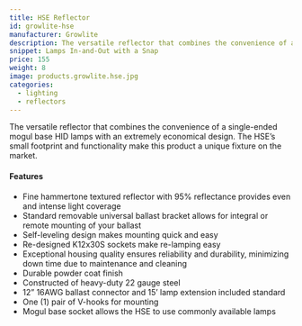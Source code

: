```yaml
---
title: HSE Reflector
id: growlite-hse
manufacturer: Growlite
description: The versatile reflector that combines the convenience of a single-ended mogul base HID lamps with an extremely economical design.
snippet: Lamps In-and-Out with a Snap
price: 155
weight: 8
image: products.growlite.hse.jpg
categories:
  - lighting
  - reflectors
---
```


The versatile reflector that combines the convenience of a single-ended mogul base HID lamps with an extremely economical design. The HSE’s small footprint and functionality make this product a unique fixture on the market.

#### Features

* Fine hammertone textured reflector with 95% reflectance provides even and intense light coverage
* Standard removable universal ballast bracket allows for integral or remote mounting of your ballast
* Self-leveling design makes mounting quick and easy
* Re-designed K12x30S sockets make re-lamping easy
* Exceptional housing quality ensures reliability and durability, minimizing down time due to maintenance and cleaning
* Durable powder coat finish
* Constructed of heavy-duty 22 gauge steel
* 12” 16AWG ballast connector and 15’ lamp extension included standard
* One (1) pair of V-hooks for mounting
* Mogul base socket allows the HSE to use commonly available lamps
